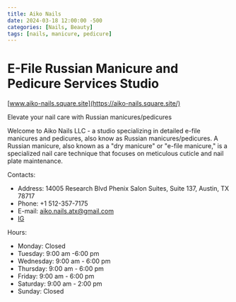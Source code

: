 ```yaml
---
title: Aiko Nails
date: 2024-03-18 12:00:00 -500
categories: [Nails, Beauty]
tags: [nails, manicure, pedicure]
---
```


# E-File Russian Manicure and Pedicure Services Studio

[www.aiko-nails.square.site](https://aiko-nails.square.site/)

Elevate your nail care with Russian manicures/pedicures

Welcome to Aiko Nails LLC - a studio specializing in detailed e-file manicures and pedicures, also know as Russian manicures/pedicures. A Russian manicure, also known as a "dry manicure" or "e-file manicure," is a specialized nail care technique that focuses on meticulous cuticle and nail plate maintenance.


 

Contacts: 
* Address: 14005 Research Blvd Phenix Salon Suites, Suite 137, Austin, TX 78717
* Phone: +1 512-357-7175 
* E-mail: aiko.nails.atx@gmail.com
* [IG](https://www.instagram.com/aiko_nails.atx/)

Hours:
* Monday: Closed
* Tuesday: 9:00 am -6:00 pm
* Wednesday: 9:00 am - 6:00 pm
* Thursday: 9:00 am - 6:00 pm
* Friday: 9:00 am - 6:00 pm
* Saturday: 9:00 am - 2:00 pm
* Sunday: Closed